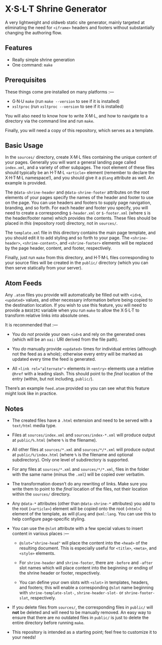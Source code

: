 # X·S·L·T Shrine Generator

A very lightweight and oldweb static site generator, mainly targeted
at eliminating the need for `<iframe>` headers and footers without
substantially changing the authoring flow.

## Features

- Really simple shrine generation
- One command: `make`

## Prerequisites

These things come pre·installed on many platforms :—

- G·N·U `make` (run `make --version` to see if it is installed)
- `xsltproc` (run `xsltproc --version` to see if it is installed)

You will also need to know how to write X·M·L, and how to navigate to a
directory via the command line and run `make`.

Finally, you will need a copy of this repository, which serves as a
template.

## Basic Usage

In the `sources/` directory, create X·M·L files containing the unique
content of your pages. Generally you will want a general landing page
called `index.xml`, and a variety of other subpages. The root element
of these files should typically be an H·T·M·L `<article>` element
(remember to declare the X·H·T·M·L namespace!), and you should give it
a `@lang` attribute as well. An example is provided.

The `@data-shrine-header` and `@data-shrine-footer` attributes on the
root elements of your pages specify the names of the header and footer
to use on the page. You can use headers and footers to supply page
navigation, branding, and so forth. For each header and footer you
specify, you will need to create a corresponding `$-header.xml` or
`$-footer.xml` (where `$` is the header/footer name) which provides
the contents. These files should be placed in *this* (repository root)
directory, not in `sources/`.

The `template.xml` file in this directory contains the main page
template, and you should edit it to add styling and so forth to your
page. The `<shrine-header>`, `<shrine-content>`, and `<shrine-footer>`
elements will be replaced by the page header, content, and footer,
respectively.

Finally, just run `make` from this directory, and H·T·M·L files
corresponding to your source files will be created in the `public/`
directory (which you can then serve statically from your server).

## Atom Feeds

Any `.atom` files you provide will automatically be filled out with
`<id>`s, `<updated>` values, and other necessary information before
being copied to the destination location. If you wish to use this
feature, you will need to provide a `BASEIRI` variable when you run
`make` to allow the X·S·L·T to transform relative links into absolute
ones.

It is recommended that :—

- You do *not* provide your own `<id>`s and rely on the generated ones
  (which will be an `oai:` URI derived from the file path).

- You *do* manually provide `<updated>` times for individual entries
  (although not the feed as a whole); otherwise every entry will be
  marked as updated every time the feed is generated.

- All `<link rel="alternate">` elements in `<entry>` elements use a
  relative `@href` with a leading slash. This should point to the
  *final* location of the entry (within, but not including, `public/`).

There’s an example `feed.atom` provided so you can see what this
  feature might look like in practice.

## Notes

- The created files have a `.html` extension and need to be served
  with a `text/html` media type.

- Files at `sources/index.xml` and `sources/index-*.xml` will produce
  output at `public/%.html` (where `%` is the filename).

- All other files at `sources/*.xml` and `sources/*/*.xml` will produce
  output at `public/%/index.html` (where `%` is the filename and
  optional subdirectory). Only one level of subdirectory is supported.

- For any files at `sources/*.xml` and `sources/*/*.xml`, files in the
  folder with the same name (minus the `.xml`) will be copied over
  verbatim.

- The transformation doesn’t do any rewriting of links. Make sure you
  write them to point to the *final* location of the files, not their
  location within the `sources/` directory.

- Any `@data-*` attributes (other than `@data-shrine-*` attributes) you
  add to the root (`<article>`) element will be copied onto the root
  (`<html>`) element of the template, as will `@lang` and `@xml:lang`.
  You can use this to help configure page‐specific styling.

- You can use the `@slot` attribute with a few special values to insert
  content in various places :—

  - `@slot="shrine-head"` will place the content into the `<head>` of
    the resulting document. This is especially useful for `<title>`,
    `<meta>`, and `<style>` elements.

  - For `shrine-header` and `shrine-footer`, there are `-before` and
    `-after` slot names which will place content into the beginning or
    ending of the shrine header or footer, respectively.

  - You can define your own slots with `<slot>` in templates, headers,
    and footers; this will enable a corresponding `@slot` name
    beginning with `shrine-template-slot-`, `shrine-header-slot-` or
    `shrine-footer-slot`, respectively.

- If you delete files from `sources/`, the corresponding files in
  `public/` will **not** be deleted and will need to be manually
  removed. An easy way to ensure that there are no outdated files in
  `public/` is just to delete the entire directory before running
  `make`.

- This repository is intended as a starting point; feel free to
  customize it to your needs!
